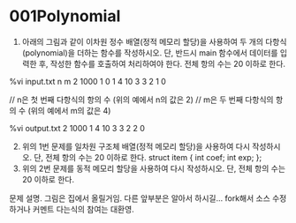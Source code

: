 001Polynomial
=============

1. 아래의 그림과 같이 이차원 정수 배열(정적 메모리 할당)을 사용하여 두 개의 다항식
(polynomial)을 더하는 함수를 작성하시오. 단, 반드시 main 함수에서 데이터를 입력한 후,
작성한 함수를 호출하여 처리하여야 한다. 전체 항의 수는 20 이하로 한다.



%vi input.txt
n m 
2 1000
1 0
1 4
10 3
3 2
1 0

// n은 첫 번째 다항식의 항의 수 (위의 예에서 n의 값은 2)
// m은 두 번째 다항식의 항의 수 (위의 예에서 m의 값은 4)


%vi output.txt <CR>
2 1000
1 4
10 3
3 2
2 0


2. 위의 1번 문제를 일차원 구조체 배열(정적 메모리 할당)을 사용하여 다시 작성하시오. 단,
전체 항의 수는 20 이하로 한다.
struct item {
int coef;
int exp;
};
3. 위의 2번 문제를 동적 메모리 할당을 사용하여 다시 작성하시오. 단, 전체 항의 수는 20
이하로 한다.


문제 설명. 그림은 집에서 올릴거임.
다른 앞부분은 알아서 하시길...
fork해서 소스 수정하거나 커멘트 다는식의 참여는 대환영.
